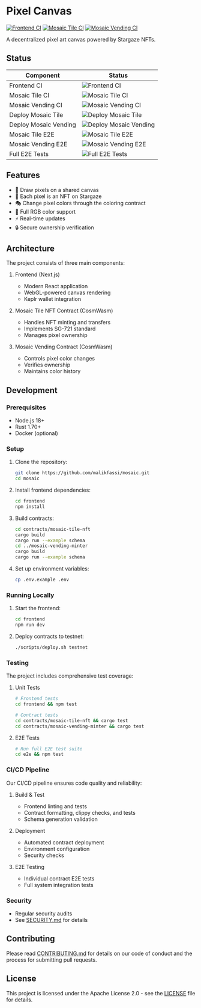 # Pixel Canvas

[![Frontend CI](https://img.shields.io/endpoint?url=https://gist.githubusercontent.com/malikfassi/1ff46a4915f58fa0fce5cab7577f94f1/raw/frontend-ci.json)](https://github.com/malikfassi/mosaic/actions/workflows/pixel-canvas.yml)
[![Mosaic Tile CI](https://img.shields.io/endpoint?url=https://gist.githubusercontent.com/malikfassi/1ff46a4915f58fa0fce5cab7577f94f1/raw/mosaic-tile-ci.json)](https://github.com/malikfassi/mosaic/actions/workflows/pixel-canvas.yml)
[![Mosaic Vending CI](https://img.shields.io/endpoint?url=https://gist.githubusercontent.com/malikfassi/1ff46a4915f58fa0fce5cab7577f94f1/raw/mosaic-vending-ci.json)](https://github.com/malikfassi/mosaic/actions/workflows/pixel-canvas.yml)

A decentralized pixel art canvas powered by Stargaze NFTs.

## Status

| Component | Status |
|-----------|--------|
| Frontend CI | ![Frontend CI](https://img.shields.io/endpoint?url=https://gist.githubusercontent.com/malikfassi/1ff46a4915f58fa0fce5cab7577f94f1/raw/frontend-ci.json) |
| Mosaic Tile CI | ![Mosaic Tile CI](https://img.shields.io/endpoint?url=https://gist.githubusercontent.com/malikfassi/1ff46a4915f58fa0fce5cab7577f94f1/raw/mosaic-tile-ci.json) |
| Mosaic Vending CI | ![Mosaic Vending CI](https://img.shields.io/endpoint?url=https://gist.githubusercontent.com/malikfassi/1ff46a4915f58fa0fce5cab7577f94f1/raw/mosaic-vending-ci.json) |
| Deploy Mosaic Tile | ![Deploy Mosaic Tile](https://img.shields.io/endpoint?url=https://gist.githubusercontent.com/malikfassi/1ff46a4915f58fa0fce5cab7577f94f1/raw/deploy-mosaic-tile.json) |
| Deploy Mosaic Vending | ![Deploy Mosaic Vending](https://img.shields.io/endpoint?url=https://gist.githubusercontent.com/malikfassi/1ff46a4915f58fa0fce5cab7577f94f1/raw/deploy-mosaic-vending.json) |
| Mosaic Tile E2E | ![Mosaic Tile E2E](https://img.shields.io/endpoint?url=https://gist.githubusercontent.com/malikfassi/1ff46a4915f58fa0fce5cab7577f94f1/raw/mosaic-tile-e2e.json) |
| Mosaic Vending E2E | ![Mosaic Vending E2E](https://img.shields.io/endpoint?url=https://gist.githubusercontent.com/malikfassi/1ff46a4915f58fa0fce5cab7577f94f1/raw/mosaic-vending-e2e.json) |
| Full E2E Tests | ![Full E2E Tests](https://img.shields.io/endpoint?url=https://gist.githubusercontent.com/malikfassi/1ff46a4915f58fa0fce5cab7577f94f1/raw/full-e2e.json) |

## Features

- 🎨 Draw pixels on a shared canvas
- 🔗 Each pixel is an NFT on Stargaze
- 🎭 Change pixel colors through the coloring contract
- 🌈 Full RGB color support
- ⚡ Real-time updates
- 🔒 Secure ownership verification

## Architecture

The project consists of three main components:

1. Frontend (Next.js)
   - Modern React application
   - WebGL-powered canvas rendering
   - Keplr wallet integration

2. Mosaic Tile NFT Contract (CosmWasm)
   - Handles NFT minting and transfers
   - Implements SG-721 standard
   - Manages pixel ownership

3. Mosaic Vending Contract (CosmWasm)
   - Controls pixel color changes
   - Verifies ownership
   - Maintains color history

## Development

### Prerequisites

- Node.js 18+
- Rust 1.70+
- Docker (optional)

### Setup

1. Clone the repository:
   ```bash
   git clone https://github.com/malikfassi/mosaic.git
   cd mosaic
   ```

2. Install frontend dependencies:
   ```bash
   cd frontend
   npm install
   ```

3. Build contracts:
   ```bash
   cd contracts/mosaic-tile-nft
   cargo build
   cargo run --example schema
   cd ../mosaic-vending-minter
   cargo build
   cargo run --example schema
   ```

4. Set up environment variables:
   ```bash
   cp .env.example .env
   ```

### Running Locally

1. Start the frontend:
   ```bash
   cd frontend
   npm run dev
   ```

2. Deploy contracts to testnet:
   ```bash
   ./scripts/deploy.sh testnet
   ```

### Testing

The project includes comprehensive test coverage:

1. Unit Tests
   ```bash
   # Frontend tests
   cd frontend && npm test
   
   # Contract tests
   cd contracts/mosaic-tile-nft && cargo test
   cd contracts/mosaic-vending-minter && cargo test
   ```

2. E2E Tests
   ```bash
   # Run full E2E test suite
   cd e2e && npm test
   ```

### CI/CD Pipeline

Our CI/CD pipeline ensures code quality and reliability:

1. Build & Test
   - Frontend linting and tests
   - Contract formatting, clippy checks, and tests
   - Schema generation validation

2. Deployment
   - Automated contract deployment
   - Environment configuration
   - Security checks

3. E2E Testing
   - Individual contract E2E tests
   - Full system integration tests

### Security

- Regular security audits
- See [SECURITY.md](SECURITY.md) for details

## Contributing

Please read [CONTRIBUTING.md](CONTRIBUTING.md) for details on our code of conduct and the process for submitting pull requests.

## License

This project is licensed under the Apache License 2.0 - see the [LICENSE](LICENSE) file for details.
